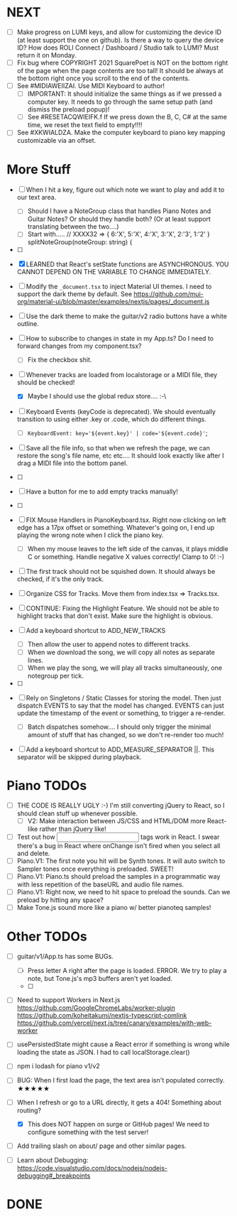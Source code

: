 # NEXT

-   [ ] Make progress on LUMI keys, and allow for customizing the device ID (at least support the one on github). Is there a way to query the device ID? How does ROLI Connect / Dashboard / Studio talk to LUMI? Must return it on Monday.
-   [ ] Fix bug where COPYRIGHT 2021 SquarePoet is NOT on the bottom right of the page when the page contents are too tall! It should be always at the bottom right once you scroll to the end of the contents.
-   [ ] See #MIDIAWEIIZAI. Use MIDI Keyboard to author!
    -   [ ] IMPORTANT: It should initialize the same things as if we pressed a computer key. It needs to go through the same setup path (and dismiss the preload popup)!
    -   [ ] See #RESETACQWIEIFK.f If we press down the B, C, C# at the same time, we reset the text field to empty!!!!
-   [ ] See #XKWIALDZA. Make the computer keyboard to piano key mapping customizable via an offset.

# More Stuff

-   [ ] When I hit a key, figure out which note we want to play and add it to our text area.

    -   [ ] Should I have a NoteGroup class that handles Piano Notes and Guitar Notes? Or should they handle both? (Or at least support translating between the two....)
    -   [ ] Start with..... // XXXX32 => { 6:'X', 5:'X', 4:'X', 3:'X', 2:'3', 1:'2' } splitNoteGroup(noteGroup: string) {

-   [ ]
-   [x] LEARNED that React's setState functions are ASYNCHRONOUS. YOU CANNOT DEPEND ON THE VARIABLE TO CHANGE IMMEDIATELY.
-   [ ] Modify the `_document.tsx` to inject Material UI themes. I need to support the dark theme by default. See https://github.com/mui-org/material-ui/blob/master/examples/nextjs/pages/_document.js
-   [ ] Use the dark theme to make the guitar/v2 radio buttons have a white outline.
-   [ ] How to subscribe to changes in state in my App.ts? Do I need to forward changes from my component.tsx?
    -   [ ] Fix the checkbox shit.
-   [ ] Whenever tracks are loaded from localstorage or a MIDI file, they should be checked!
    -   [x] Maybe I should use the global redux store.... :-\
-   [ ] Keyboard Events (keyCode is deprecated). We should eventually transition to using either .key or .code, which do different things.
    -   [ ] `KeyboardEvent: key='${event.key}' | code='${event.code}'`;
-   [ ] Save all the file info, so that when we refresh the page, we can restore the song's file name, etc etc.... It should look exactly like after I drag a MIDI file into the bottom panel.
-   [ ]
-   [ ] Have a button for me to add empty tracks manually!
-   [ ]
-   [ ] FIX Mouse Handlers in PianoKeyboard.tsx. Right now clicking on left edge has a 17px offset or something. Whatever's going on, I end up playing the wrong note when I click the piano key.
    -   [ ] When my mouse leaves to the left side of the canvas, it plays middle C or something. Handle negative X values correctly! Clamp to 0! :-)
-   [ ] The first track should not be squished down. It should always be checked, if it's the only track.
-   [ ] Organize CSS for Tracks. Move them from index.tsx => Tracks.tsx.
-   [ ] CONTINUE: Fixing the Highlight Feature. We should not be able to highlight tracks that don't exist. Make sure the highlight is obvious.
-   [ ] Add a keyboard shortcut to ADD_NEW_TRACKS
    -   [ ] Then allow the user to append notes to different tracks.
    -   [ ] When we download the song, we will copy all notes as separate lines.
    -   [ ] When we play the song, we will play all tracks simultaneously, one notegroup per tick.
-   [ ]
-   [ ] Rely on Singletons / Static Classes for storing the model. Then just dispatch EVENTS to say that the model has changed. EVENTS can just update the timestamp of the event or something, to trigger a re-render.
    -   [ ] Batch dispatches somehow.... I should only trigger the minimal amount of stuff that has changed, so we don't re-render too much!
-   [ ] Add a keyboard shortcut to ADD_MEASURE_SEPARATOR ||. This separator will be skipped during playback.

# Piano TODOs

-   [ ] THE CODE IS REALLY UGLY :-) I'm still converting jQuery to React, so I should clean stuff up whenever possible.
    -   [ ] V2: Make interaction between JS/CSS and HTML/DOM more React-like rather than jQuery like!
-   [ ] Test out how <input> tags work in React. I swear there's a bug in React where onChange isn't fired when you select all and delete.
-   [ ] Piano.V1: The first note you hit will be Synth tones. It will auto switch to Sampler tones once everything is preloaded. SWEET!
-   [ ] Piano.V1: Piano.ts should preload the samples in a programmatic way with less repetition of the baseURL and audio file names.
-   [ ] Piano.V1: Right now, we need to hit space to preload the sounds. Can we preload by hitting any space?
-   [ ] Make Tone.js sound more like a piano w/ better pianoteq samples!

# Other TODOs

-   [ ] guitar/v1/App.ts has some BUGs.

    -   [ ] Press letter A right after the page is loaded. ERROR. We try to play a note, but Tone.js's mp3 buffers aren't yet loaded.
    -   [ ]

-   [ ] Need to support Workers in Next.js
        https://github.com/GoogleChromeLabs/worker-plugin
        https://github.com/koheitakumi/nextjs-typescript-comlink
        https://github.com/vercel/next.js/tree/canary/examples/with-web-worker
-   [ ] usePersistedState might cause a React error if something is wrong while loading the state as JSON. I had to call localStorage.clear()
-   [ ] npm i lodash for piano v1/v2
-   [ ] BUG: When I first load the page, the text area isn't populated correctly. ★★★★★
-   [ ] When I refresh or go to a URL directly, it gets a 404! Something about routing?
    -   [x] This does NOT happen on surge or GitHub pages! We need to configure something with the test server!
-   [ ] Add trailing slash on about/ page and other similar pages.
-   [ ] Learn about Debugging: https://code.visualstudio.com/docs/nodejs/nodejs-debugging#_breakpoints

# DONE
